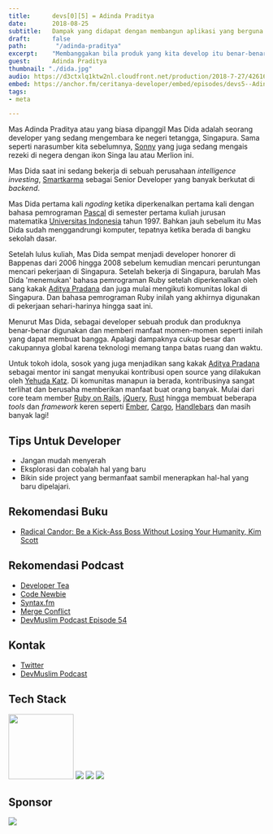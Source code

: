 ```yaml
---
title:      devs[0][5] = Adinda Praditya
date:       2018-08-25
subtitle:   Dampak yang didapat dengan membangun aplikasi yang berguna bagi banyak orang
draft:      false
path:        "/adinda-praditya"
excerpt:    "Membanggakan bila produk yang kita develop itu benar-benar digunakan dan berdampak bagi kehidupan."
guest:      Adinda Praditya
thumbnail: "./dida.jpg"
audio: https://d3ctxlq1ktw2nl.cloudfront.net/production/2018-7-27/4261693-44100-2-4cb138dcc1a99.m4a
embed: https://anchor.fm/ceritanya-developer/embed/episodes/devs5--Adinda-Praditya-e23lvq
tags:
- meta

---
```


Mas Adinda Praditya atau yang biasa dipanggil Mas Dida adalah seorang developer yang sedang mengembara ke negeri tetangga, Singapura. Sama seperti narasumber kita sebelumnya, [Sonny](https://ceritanyadeveloper/sonny-lazuardi/) yang juga sedang mengais rezeki di negera dengan ikon Singa lau atau Merlion ini.

Mas Dida saat ini sedang bekerja di sebuah perusahaan _intelligence investing_, [Smartkarma](https://www.smartkarma.com) sebagai Senior Developer yang banyak berkutat di _backend_.

Mas Dida pertama kali _ngoding_ ketika diperkenalkan pertama kali dengan bahasa pemrograman [Pascal](https://en.wikipedia.org/wiki/Pascal_(programming_language)) di semester pertama kuliah jurusan matematika [Universitas Indonesia](http://www.ui.ac.id/) tahun 1997. Bahkan jauh sebelum itu Mas Dida sudah menggandrungi komputer, tepatnya ketika berada di bangku sekolah dasar.

Setelah lulus kuliah, Mas Dida sempat menjadi developer honorer di Bappenas dari 2006 hingga 2008 sebelum kemudian mencari peruntungan mencari pekerjaan di Singapura. Setelah bekerja di Singapura, barulah Mas Dida 'menemukan' bahasa pemrograman Ruby setelah diperkenalkan oleh sang kakak [Aditya Pradana](https://devmuslim.id/post/060-memberi-menerima-nasihat-psycological-safety/) dan juga mulai mengikuti komunitas lokal di Singapura. Dan bahasa pemrograman Ruby inilah yang akhirnya digunakan di pekerjaan sehari-harinya hingga saat ini.

Menurut Mas Dida, sebagai developer sebuah produk dan produknya benar-benar digunakan dan memberi manfaat momen-momen seperti inilah yang dapat membuat bangga. Apalagi dampaknya cukup besar dan cakupannya global karena teknologi memang tanpa batas ruang dan waktu.

Untuk tokoh idola, sosok yang juga menjadikan sang kakak [Aditya Pradana](https://devmuslim.id/post/060-memberi-menerima-nasihat-psycological-safety/) sebagai mentor ini sangat menyukai kontribusi open source yang dilakukan oleh [Yehuda Katz](https://yehudakatz.com/). Di komunitas manapun ia berada, kontribusinya sangat terlihat dan berusaha memberikan manfaat buat orang banyak. Mulai dari core team member [Ruby on Rails](http://rubyonrails.org/), [jQuery](http://jquery.com/), [Rust](https://yehudakatz.com/projects/rust-lang.org) hingga membuat beberapa _tools_ dan _framework_ keren seperti [Ember](http://emberjs.com/), [Cargo](https://crates.io/), [Handlebars](http://handlebarsjs.com/) dan masih banyak lagi!

## Tips Untuk Developer

* Jangan mudah menyerah
* Eksplorasi dan cobalah hal yang baru
* Bikin side project yang bermanfaat sambil menerapkan hal-hal yang baru dipelajari.

## Rekomendasi Buku

* [Radical Candor: Be a Kick-Ass Boss Without Losing Your Humanity, Kim Scott](https://www.radicalcandor.com/)

## Rekomendasi Podcast

* [Developer Tea](https://spec.fm/podcasts/developer-tea)
* [Code Newbie](https://www.codenewbie.org/podcast)
* [Syntax.fm](https://syntax.fm)
* [Merge Conflict](https://www.mergeconflict.fm/)
* [DevMuslim Podcast Episode 54](https://devmuslim.id/post/054-jadi-developer-yang-ga-fomo-dengan-riza-fahmi/)

## Kontak

* [ Twitter ](https://twitter.com/didaid)
* [DevMuslim Podcast](https://devmuslim.id)

## Tech Stack

<img style="width: 128px" src="https://upload.wikimedia.org/wikipedia/commons/thumb/7/73/Ruby_logo.svg/2000px-Ruby_logo.svg.png" />

<img style="max-width: 128px" src="https://upload.wikimedia.org/wikipedia/commons/thumb/4/4f/Icon-Vim.svg/2000px-Icon-Vim.svg.png" />

<img style="max-width: 228px" src="https://cdn.worldvectorlogo.com/logos/php-1.svg" />

<img style="max-width: 128px" src="https://upload.wikimedia.org/wikipedia/commons/thumb/2/2d/Tensorflow_logo.svg/2000px-Tensorflow_logo.svg.png" />

## Sponsor

<a style="background-image: none !important;" href="https://hacktiv8.com" target="_blank"><img src="https://hacktiv8.com/img/logo-hacktiv8_bordered--md5--f7ee5fc69819b5ef3849344c119f5e18.png" /></a>
